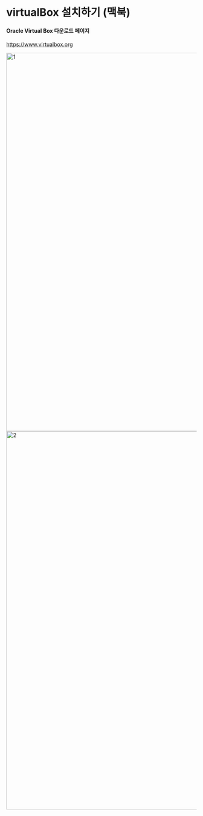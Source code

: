 # virtualBox 설치하기 (맥북)

#### Oracle Virtual Box 다운로드 페이지
<https://www.virtualbox.org>

<img width="1000" alt="1" src="https://user-images.githubusercontent.com/48082631/56812266-7d0d5980-6875-11e9-903a-2215ddf1c8f5.png">

<img width="1000" alt="2" src="https://user-images.githubusercontent.com/48082631/56812739-7501e980-6876-11e9-827b-ddc93714595c.png">


